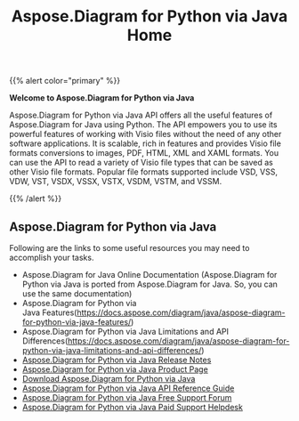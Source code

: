 ﻿---
title: Aspose.Diagram for Python via Java Home
type: docs
weight: 40
url: /pythonjava/
---

{{% alert color="primary" %}} 


**Welcome to Aspose.Diagram for Python via Java**

Aspose.Diagram for Python via Java API offers all the useful features of Aspose.Diagram for Java using Python. The API empowers you to use its powerful features of working with Visio files without the need of any other software applications. It is scalable, rich in features and provides Visio file formats conversions to images, PDF, HTML, XML and XAML formats. You can use the API to read a variety of Visio file types that can be saved as other Visio file formats. Popular file formats supported include VSD, VSS, VDW, VST, VSDX, VSSX, VSTX, VSDM, VSTM, and VSSM.

{{% /alert %}} 
## **Aspose.Diagram for Python via Java**
Following are the links to some useful resources you may need to accomplish your tasks.

- Aspose.Diagram for Java Online Documentation (Aspose.Diagram for Python via Java is ported from Aspose.Diagram for Java. So, you can use the same documentation)
- Aspose.Diagram for Python via Java Features(https://docs.aspose.com/diagram/java/aspose-diagram-for-python-via-java-features/)
- Aspose.Diagram for Python via Java Limitations and API Differences(https://docs.aspose.com/diagram/java/aspose-diagram-for-python-via-java-limitations-and-api-differences/)
- [Aspose.Diagram for Python via Java Release Notes](https://docs.aspose.com/diagram/java/aspose-diagram-for-python-via-java/)
- [Aspose.Diagram for Python via Java Product Page](https://products.aspose.com/diagram/python-java/)
- [Download Aspose.Diagram for Python via Java](https://downloads.aspose.com/diagram/python)
- [Aspose.Diagram for Python via Java API Reference Guide](https://apireference.aspose.com/diagram/python)
- [Aspose.Diagram for Python via Java Free Support Forum](https://forum.aspose.com/c/diagram/17)
- [Aspose.Diagram for Python via Java Paid Support Helpdesk](https://helpdesk.aspose.com/)
